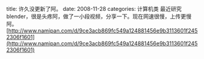 title: 许久没更新了阿。
date: 2008-11-28
categories: 计算机类
最近研究blender，很是头疼阿，做了一小段视频，分享一下。现在网速很慢，上传更慢阿。  
[http://www.namipan.com/d/9ce3acb869fc549a124881456e9b3113601f2452306f1601](http://www.namipan.com/d/9ce3acb869fc549a124881456e9b3113601f2452306f1601)
